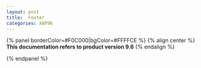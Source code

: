 ```yaml
---
layout: post
title:  Footer
categories: XAP96
---
```


{% panel borderColor=#F0C000|bgColor=#FFFFCE %}
{% align center %}
**This documentation refers to product version 9.6**
{% endalign %}

{% endpanel %}

